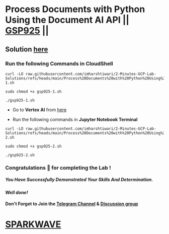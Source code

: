 # Process Documents with Python Using the Document AI API || [GSP925](https://www.cloudskillsboost.google/focuses/21026?parent=catalog) ||

## Solution [here](https://youtu.be/FcrK549tlZk)

### Run the following Commands in CloudShell

```
curl -LO raw.githubusercontent.com/imharshtiwari/2-Minutes-GCP-Lab-Solutions/refs/heads/main/Process%20Documents%20with%20Python%20Using%20the%20Document%20AI%20API/gsp925-1.sh

sudo chmod +x gsp925-1.sh

./gsp925-1.sh
```

* Go to **Vertex AI** from [here](https://console.cloud.google.com/vertex-ai?)

* Run the following commands in **Jupyter Notebook Terminal**

```
curl -LO raw.githubusercontent.com/imharshtiwari/2-Minutes-GCP-Lab-Solutions/refs/heads/main/Process%20Documents%20with%20Python%20Using%20the%20Document%20AI%20API/gsp925-2.sh

sudo chmod +x gsp925-2.sh

./gsp925-2.sh
```

### Congratulations 🎉 for completing the Lab !

##### *You Have Successfully Demonstrated Your Skills And Determination.*

#### *Well done!*

#### Don't Forget to Join the [Telegram Channel](https://t.me/sparkwave.01) & [Discussion group](https://t.me/sparkwave.01chats)

# [SPARKWAVE](https://www.youtube.com/@sparkwave.01)

